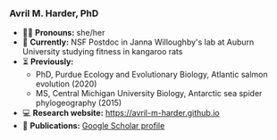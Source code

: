 ### Avril M. Harder, PhD 
- 👩‍💻 **Pronouns:** she/her</br>
- 🧬 **Currently:** NSF Postdoc in Janna Willoughby's lab at Auburn University studying fitness in kangaroo rats </br>
- ⏳ **Previously:**
  - PhD, Purdue Ecology and Evolutionary Biology, Atlantic salmon evolution (2020)
  - MS, Central Michigan University Biology, Antarctic sea spider phylogeography (2015)
- 💻 **Research website:** https://avril-m-harder.github.io 
- 📑 **Publications:** [Google Scholar profile](https://scholar.google.com/citations?user=uyxk3voAAAAJ&hl=en)
